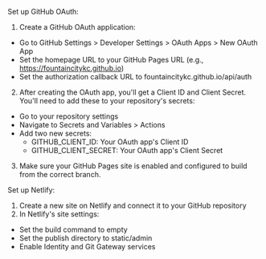 Set up GitHub OAuth:

1. Create a GitHub OAuth application:
  - Go to GitHub Settings > Developer Settings > OAuth Apps > New OAuth App
  - Set the homepage URL to your GitHub Pages URL (e.g., https://fountaincitykc.github.io)
  - Set the authorization callback URL to fountaincitykc.github.io/api/auth
2. After creating the OAuth app, you'll get a Client ID and Client Secret. You'll need to add these to your repository's secrets:
  - Go to your repository settings
  - Navigate to Secrets and Variables > Actions
  - Add two new secrets:
    - GITHUB_CLIENT_ID: Your OAuth app's Client ID
    - GITHUB_CLIENT_SECRET: Your OAuth app's Client Secret
3. Make sure your GitHub Pages site is enabled and configured to build from the correct branch.

Set up Netlify:

1. Create a new site on Netlify and connect it to your GitHub repository
2. In Netlify's site settings:
  - Set the build command to empty
  - Set the publish directory to static/admin
  - Enable Identity and Git Gateway services
